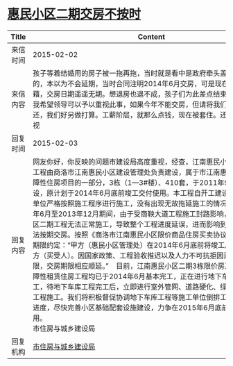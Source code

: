 # <a href="http://www.shangluo.gov.cn/zmhd/ldxxxx.jsp?urltype=leadermail.LeaderMailContentUrl&wbtreeid=1112&leadermailid=2961">惠民小区二期交房不按时</a>
|Title|Content|
|:---:|---|
|来信时间|2015-02-02|
|来信内容|孩子等着结婚用的房子被一拖再拖，当时就是看中是政府牵头盖的限价房才买的，本以为不会延期，当时合同注明2014年6月交房，可是现在小区一片狼藉，交房日期遥遥无期。想退房也退不成，孩子们为此差点结束几年的感情，我希望领导可以予以重视此事，如果今年不能交房，但请将我们的房款全额退还，我们好另做打算。工薪阶层，就那么点钱，现在被套住。还望领导定要重视|
|回复时间|2015-02-03|
|回复内容|网友你好，你反映的问题市建设局高度重视，经查，江南惠民小区限价商品房工程由商洛市江南惠民小区建设管理处负责建设，属于市江南惠民小区二期保障性住房项目的一部分，3栋（1—3#楼）、410套，于2011年9月开工建设，原计划于2014年6月底前竣工交付使用。本工程自开工建设以来，施工单位严格按照施工程序进行施工，没有出现无故拖延施工的情况发生。2012年6月至2013年12月期间，由于受商鞅大道工程施工封路影响，致使惠民小区二期工程无法正常施工，导致整个工程进度延误，进而影响到限价商品房无法按期交房。按照《商洛市江南惠民小区限价商品住房买卖协议》第五条交房期限约定：“甲方（惠民小区管理处）在2014年6月底前将竣工后房屋交付乙方（买受人）。因国家政策、工程验收推迟以及人力不可抗拒因素影响建设期限，交房期限相应顺延。”    目前，江南惠民小区二期3栋限价房及其余5栋保障性租赁住房工程均已于2014年6月基本完工，正在进行地下车库工程施工，待地下车库工程完工后，立即进行室外管网、道路硬化、绿化亮化等附属工程施工。我们将积极督促协调地下车库工程等施工单位倒排工期、加快施工进度，尽快完善小区基础配套设施建设，力争在2015年6月底前完工交付使用。                                                                                                                         市住房与城乡建设局|
|回复机构|<a href="../../categories/agencies/市住房与城乡建设局.md">市住房与城乡建设局</a>|

